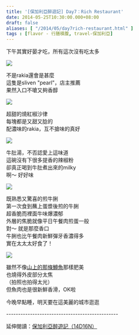 ```yaml
---
title: '[保加利亞醉遊記] Day7：Rich Restaurant'
date: 2014-05-25T10:30:00.000+08:00
draft: false
aliases: [ "/2014/05/day7rich-restaurant.html" ]
tags : [flavor - 行膳積腹, travel-保加利亞]
---
```


下午其實好晏才吃，所有這次沒有吃太多  

![](/images/bulgaria7f1.jpg)

不是rakia還會是甚麼  
這隻是sliven "pearl"，店主推薦  
果然入口不嗆又夠香醇  

![](/images/bulgaria7f2.jpg)

超甜的燒紅椒沙律  
每塊都是又甜又腍的  
配濃味的rakia，互不搶味的真好  

![](/images/bulgaria7f3.jpg)

牛肚湯，不否認愛上這味道  
這碗沒有下很多提香的辣椒粉  
卻真正喝到牛肚煮出來的milky  
啊～ 好好味  

![](/images/bulgaria7f4.jpg)

既熟悉又驚喜的煎牛脷  
第一次食到蘸上蛋漿後煎的牛脷  
超香脆而裡面牛味爆濃郁  
外層的焦脆就像平日午餐肉煎蛋一般  
對～ 就是那麼香口  
牛脷也比午餐肉新鮮彈牙香濃得多  
實在太太太好食了！  

![](/images/bulgaria7f5.jpg)

雖然不像[山上的那條鱒魚](https://hidie.net/bulgaria5d/)那樣肥美  
也燒得外皮部分太焦  
（拍照也拍得太光）  
但魚肉也是很新鮮香滑，OK啦  
  
今晚早點睡，明天要在這美麗的城市逛逛
  
\-----------------------------------------------  
  
延伸閱讀：[保加利亞醉遊記（14D16N）](https://hidie.net/bulgaria14d16n/)
